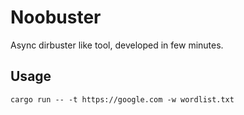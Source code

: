 # Noobuster
Async dirbuster like tool, developed in few minutes.

## Usage
`cargo run -- -t https://google.com -w wordlist.txt`